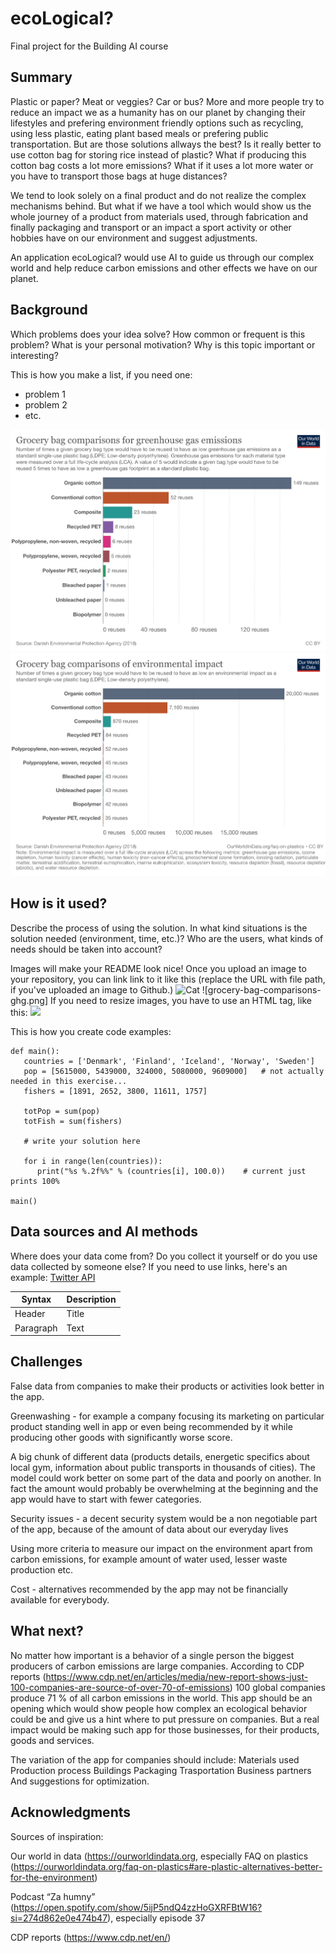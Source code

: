 # ecoLogical?
Final project for the Building AI course

<!-- This is the markdown template for the final project of the Building AI course, 
created by Reaktor Innovations and University of Helsinki. 
Copy the template, paste it to your GitHub README and edit! -->


## Summary

Plastic or paper? Meat or veggies? Car or bus?
More and more people try to reduce an impact we as a humanity has on our planet by changing their lifestyles and prefering environment friendly options such as recycling, using less plastic, eating plant based meals or prefering public transportation. But are those solutions allways the best? Is it really better to use cotton bag for storing rice instead of plastic?  What if producing this cotton bag costs a lot more emissions? What if it uses a lot more water or you have to transport those bags at huge distances?

We tend to look solely on a final product and do not realize the complex mechanisms behind. But what if we have a tool which would show us the whole journey of a product from materials used, through fabrication and finally packaging and transport or an impact a sport activity or other hobbies have on our environment and suggest adjustments. 

An application ecoLogical? would use AI to guide us through our complex world and help reduce carbon emissions and other effects we have on our planet.




## Background

Which problems does your idea solve? How common or frequent is this problem? What is your personal motivation? Why is this topic important or interesting?

This is how you make a list, if you need one:
* problem 1
* problem 2
* etc.

![grocery](grocery-bag-comparisons-ghg.png)
![grocery.env.](grocery-bag-environmental-impact.png)

## How is it used?

Describe the process of using the solution. In what kind situations is the solution needed (environment, time, etc.)? Who are the users, what kinds of needs should be taken into account?

Images will make your README look nice!
Once you upload an image to your repository, you can link link to it like this (replace the URL with file path, if you've uploaded an image to Github.)
![Cat](https://upload.wikimedia.org/wikipedia/commons/5/5e/Sleeping_cat_on_her_back.jpg)
![grocery-bag-comparisons-ghg.png]
If you need to resize images, you have to use an HTML tag, like this:
<img src="https://upload.wikimedia.org/wikipedia/commons/5/5e/Sleeping_cat_on_her_back.jpg" width="300">

This is how you create code examples:
```
def main():
   countries = ['Denmark', 'Finland', 'Iceland', 'Norway', 'Sweden']
   pop = [5615000, 5439000, 324000, 5080000, 9609000]   # not actually needed in this exercise...
   fishers = [1891, 2652, 3800, 11611, 1757]

   totPop = sum(pop)
   totFish = sum(fishers)

   # write your solution here

   for i in range(len(countries)):
      print("%s %.2f%%" % (countries[i], 100.0))    # current just prints 100%

main()
```


## Data sources and AI methods
Where does your data come from? Do you collect it yourself or do you use data collected by someone else?
If you need to use links, here's an example:
[Twitter API](https://developer.twitter.com/en/docs)

| Syntax      | Description |
| ----------- | ----------- |
| Header      | Title       |
| Paragraph   | Text        |

## Challenges

False data from companies to make their products or activities look better in the app. 

Greenwashing - for example a company focusing its marketing on particular product standing well in app or even being recommended by it while producing other goods with significantly worse score.

A big chunk of different data (products details, energetic specifics about local gym, information about public transports in thousands of cities). The model could work better on some part of the data and poorly on another. In fact the amount would probably be overwhelming at the beginning and the app would have to start with fewer categories.

Security issues - a decent security system would be a non negotiable part of the app, because of the amount of data about our everyday lives

Using more criteria to measure our impact on the environment apart from carbon emissions, for example amount of water used, lesser waste production etc.

Cost - alternatives recommended by the app may not be financially available for everybody. 


## What next?

No matter how important is a behavior of a single person the biggest producers of carbon emissions are large companies. According to CDP reports (https://www.cdp.net/en/articles/media/new-report-shows-just-100-companies-are-source-of-over-70-of-emissions) 100 global companies produce 71 % of all carbon emissions in the world. This app should be an opening which would show people how complex an ecological behavior could be and give us a hint where to put pressure on companies. But a real impact would be making such app for those businesses, for their products, goods and services. 

The variation of the app for companies should include:
Materials used
Production process
Buildings
Packaging
Trasportation
Business partners
And suggestions for optimization.

## Acknowledgments

Sources of inspiration:

Our world in data (https://ourworldindata.org, especially FAQ on plastics (https://ourworldindata.org/faq-on-plastics#are-plastic-alternatives-better-for-the-environment)

Podcast “Za humny” (https://open.spotify.com/show/5ijP5ndQ4zzHoGXRFBtW16?si=274d862e0e474b47), especially episode 37

CDP reports (https://www.cdp.net/en/)


